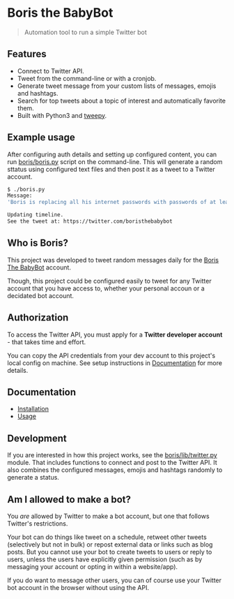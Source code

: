 # Boris the BabyBot
> Automation tool to run a simple Twitter bot

## Features

- Connect to Twitter API.
- Tweet from the command-line or with a cronjob.
- Generate tweet message from your custom lists of messages, emojis and hashtags.
- Search for top tweets about a topic of interest and automatically favorite them.
- Built with Python3 and [tweepy](https://www.tweepy.org/).


## Example usage

After configuring auth details and setting up configured content, you can run [boris/boris.py](/boris/boris.py) script on the command-line. This will generate a random sttatus using configured text files and then post it as a tweet to a Twitter account.

```bash
$ ./boris.py
Message:
'Boris is replacing all his internet passwords with passwords of at least 20 characters. #GDPR'

Updating timeline.
See the tweet at: https://twitter.com/boristhebabybot
```


## Who is Boris?

This project was developed to tweet random messages daily for the [Boris The BabyBot](https://twitter.com/boristhebabybot) account.

Though, this project could be configured easily to tweet for any Twitter account that you have access to, whether your personal accoun or a decidated bot account.


## Authorization

To access the Twitter API, you must apply for a **Twitter developer account** - that takes time and effort. 

You can copy the API credentials from your dev account to this project's local config on machine. See setup instructions in [Documentation](#documentation) for more details.


## Documentation

- [Installation](/docs/installation.md)
- [Usage](/docs/usage.md)

## Development

If you are interested in how this project works, see the [boris/lib/twitter.py](https://github.com/MichaelCurrin/boris-the-babybot/blob/master/boris/lib/twitter.py) module. That includes functions to connect and post to the Twitter API. It also combines the configured messages, emojis and hashtags randomly to generate a status.

## Am I allowed to make a bot?

You _are_ allowed by Twitter to make a bot account, but one that follows Twitter's restrictions.

Your bot can do things like tweet on a schedule, retweet other tweets (selectively but not in bulk) or repost external data or links such as blog posts. But you cannot use your bot to create tweets to users or reply to users, unless the users have explicitly given permission (such as by messaging your account or opting in within a website/app).

If you do want to message other users, you can of course use your Twitter bot account in the browser without using the API.
